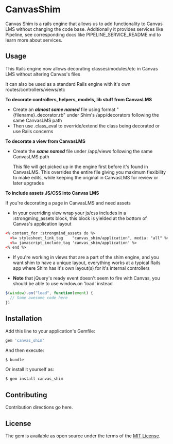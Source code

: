 # CanvasShim
Canvas Shim is a rails engine that allows us to add functionality to Canvas LMS without changing the code base.  Additionally it provides services like Pipeline, see corresponding docs like PIPELINE_SERVICE_README.md to learn more about services.

## Usage
This Rails engine now allows decorating classes/modules/etc in Canvas LMS without altering Canvas's files

It can also be used as a standard Rails engine with it's own routes/controllers/views/etc

**To decorate controllers, helpers, models, lib stuff from CanvasLMS**

- Create an **_almost same named_** file using format "{filename}_decorator.rb" under Shim's /app/decorators following the same CanvasLMS path
- Then use .class_eval to override/extend the class being decorated or use Rails concerns

**To decorate a view from CanvasLMS**

- Create the **_same named_** file under /app/views following the same CanvasLMS path

    This file will get picked up in the engine first before it's found in CanvasLMS.  This overrides the
entire file giving you maximum flexibility to make edits, while keeping the original in CanvasLMS
for review or later upgrades

**To include assets JS/CSS into Canvas LMS**

If you're decorating a page in CanvasLMS and need assets

- In your overriding view wrap your js/css includes in a :strongming_assets block, this block is yielded at the bottom of Canvas's application layout

```html
<% content_for :strongmind_assets do %>
  <%= stylesheet_link_tag    "canvas_shim/application", media: "all" %>
  <%= javascript_include_tag 'canvas_shim/application' %>
<% end %>
```
- If you're working in views that are a part of the shim engine, and you want shim to have a unique layout, everything works at a typical Rails app where Shim has it's own layout(s) for it's internal controllers

- **Note** that jQuery's ready event doesn't seem to fire with Canvas, you should be able to use window.on 'load' instead

```javascript
$(window).on("load", function(event) {
  // Some awesome code here
})
```

## Installation
Add this line to your application's Gemfile:

```ruby
gem 'canvas_shim'
```

And then execute:
```bash
$ bundle
```

Or install it yourself as:
```bash
$ gem install canvas_shim
```

## Contributing
Contribution directions go here.

## License
The gem is available as open source under the terms of the [MIT License](http://opensource.org/licenses/MIT).

